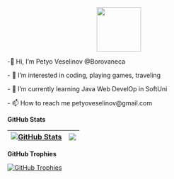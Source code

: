 <div id="header" align="center">
  <img src="https://media.giphy.com/media/M9gbBd9nbDrOTu1Mqx/giphy.gif" width="100"/>
</div>
<p>-👋 Hi, I’m Petyo Veselinov @Borovaneca </p>
<p>- 👀 I’m interested in coding, playing games, traveling </p>
<p>- 🌱 I’m currently learning Java Web DevelOp in SoftUni</p>
<p>- 📫 How to reach me petyoveselinov@gmail.com</p>
<!---
Borovaneca/Borovaneca is a ✨ special ✨ repository because its `README.md` (this file) appears on your GitHub profile.
You can click the Preview link to take a look at your changes.
--->

**GitHub Stats**

| <a href="#"><img align="center" src="https://github-readme-stats.vercel.app/api?username=Borovaneca&show_icons=true&include_all_commits=true&hide_border=true" alt="GitHub Stats" /></a> | <a href="#"><img align="center" src="https://github-readme-stats.vercel.app/api/top-langs/?username=Borovaneca&layout=compact&hide_border=true" /></a> |
| ------------- | ------------- |

**GitHub Trophies**

<a href="#"><img align="center" src="https://github-profile-trophy.vercel.app/?username=Borovaneca&column=7" alt="GitHub Trophies" /></a>
